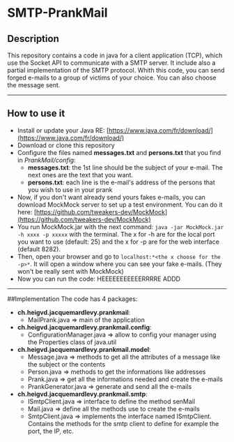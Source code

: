 # SMTP-PrankMail

## Description
This repository contains a code in java for a client application (TCP), which use the Socket API to communicate with a SMTP server.
It include also a partial implementation of the SMTP protocol.
Whith this code, you can send forged e-mails to a group of victims of your choice. You can also choose the message sent.

_____

## How to use it
* Install or update your Java RE: [https://www.java.com/fr/download/](https://www.java.com/fr/download/)
* Download or clone this repository
* Configure the files named **messages.txt** and **persons.txt** that you find in *PrankMail/config*:
  * **messages.txt**: the 1st line should be the subject of your e-mail. The next ones are the text that you want.
  * **persons.txt**: each line is the e-mail's address of the persons that you wish to use in your prank
* Now, if you don't want already send yours fakes e-mails, you can download MockMock server to set up a test environment. You can do it here: [https://github.com/tweakers-dev/MockMock](https://github.com/tweakers-dev/MockMock)
* You run MockMock.jar with the next command: `java -jar MockMock.jar -h xxxx -p xxxxx` with the  terminal. The x for -h are for the local port you want to use (default: 25) and the x for -p are for the web interface (default 8282).
* Then, open your browser and go to `localhost:*<the x choose for the -p>*`. It will open a window where you can see your fake e-mails. (They won't be really sent with MockMock)
* Now you can run the code: HEEEEEEEEEEERRRRE ADDD

_____

##Implementation
The code has 4 packages:
* **ch.heigvd.jacquemardlevy.prankmail**: 
  * MailPrank.java => main of the application
* **ch.heigvd.jacquemardlevy.prankmail.config**:
  * ConfigurationManager.java => allow to config your manager using the Properties class of java.util
* **ch.heigvd.jacquemardlevy.prankmail.model**:
  * Message.java => methods to get all the attributes of a message like the subject or the contents
  * Person.java => methods to get the informations like addresses
  * Prank.java => get all the informations needed and create the e-mails
  * PrankGenerator.java => generate and send all the e-mails
* **ch.heigvd.jacquemardlevy.prankmail.smtp**:
  * ISmtpClient.java => interface to define the method senMail
  * Mail.java => define all the methods use to create the e-mails
  * SmtpClient.java => implements the interface named ISmtpClient. Contains the methods for the smtp client to define for example the port, the IP, etc.


